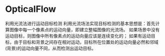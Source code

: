 # OpticalFlow
利用光流法进行运动目标检测
利用光流场法实现目标检测的基本思想是：首先计算图像中每一个像素点的运动向量，即建立整幅图像的光流场。
如果场景中没有运动目标，则图像中所有像素点的运动向量应该是连续变化的；
如果有运动目标，由于目标和背景之间存在相对运动，目标所在位置处的运动向量必然和邻域(背景)的运动向量不同，从而检测出运动目标。
